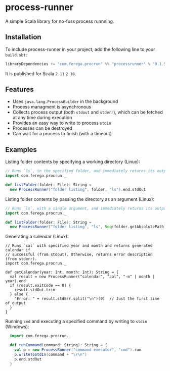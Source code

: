 process-runner
==============
A simple Scala library for no-fuss process runnning.


Installation
------------
To include process-runner in your project, add the following line to your `build.sbt`:

```scala
libraryDependencies += "com.ferega.procrun" %% "processrunner" % "0.1.5"
```

It is published for Scala `2.11` `2.10`.


Features
--------
  * Uses `java.lang.ProcessBuilder` in the background
  * Process managment is asynchronous
  * Collects process output (both `stdout` and `stderr`), which can be fetched at any time during execution
  * Provides an easy way to write to process `stdin`
  * Processes can be destroyed
  * Can wait for a process to finish (with a timeout)


Examples
--------
Listing folder contents by specifying a working directory (Linux):

```scala
// Runs `ls`, in the specified folder, and immediately returns its output.
import com.ferega.procrun._

def listFolder(folder: File): String =
  new ProcessRunner("folder listing", folder, "ls").end.stdOut
```


Listing folder contents by passing the directory as an argument (Linux):

```scala
// Runs `ls`, with a single argument, and immediately returns its output.
import com.ferega.procrun._

def listFolder(folder: File): String =
  new ProcessRunner("folder listing", "ls", Seq(folder.getAbsolutePath)).end.stdOut
```


Generating a calendar (Linux):

```
// Runs `cal` with specified year and month and returns generated calendar if
// successful (from stdout). Otherwise, returns error description (from stderr).
import com.ferega.procrun._

def getCalendar(year: Int, month: Int): String = {
  val result = new ProcessRunner("calendar", "cal", "-m" | month | year).end
  if (result.exitCode == 0) {
    result.stdOut.trim
  } else {
    "Error: " + result.stdErr.split("\n")(0)  // Just the first line of output
  }
}
```


Running `cmd` and executing a specified command by writing to `stdin` (Windows):

```scala
  import com.ferega.procrun._

  def runCommand(command: String): String = {
    val p = new ProcessRunner("command executor", "cmd").run
    p.writeToStdIn(command + "\r\n")
    p.end.stdOut
  }
```